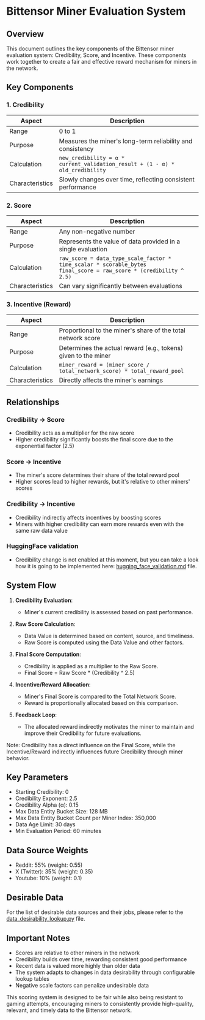 # Bittensor Miner Evaluation System

## Overview

This document outlines the key components of the Bittensor miner evaluation system: Credibility, Score, and Incentive. These components work together to create a fair and effective reward mechanism for miners in the network.

## Key Components

### 1. Credibility

| Aspect | Description |
|--------|-------------|
| Range | 0 to 1 |
| Purpose | Measures the miner's long-term reliability and consistency |
| Calculation | `new_credibility = α * current_validation_result + (1 - α) * old_credibility` |
| Characteristics | Slowly changes over time, reflecting consistent performance |

### 2. Score

| Aspect | Description |
|--------|-------------|
| Range | Any non-negative number |
| Purpose | Represents the value of data provided in a single evaluation |
| Calculation | `raw_score = data_type_scale_factor * time_scalar * scorable_bytes` <br> `final_score = raw_score * (credibility ^ 2.5)` |
| Characteristics | Can vary significantly between evaluations |

### 3. Incentive (Reward)

| Aspect | Description |
|--------|-------------|
| Range | Proportional to the miner's share of the total network score |
| Purpose | Determines the actual reward (e.g., tokens) given to the miner |
| Calculation | `miner_reward = (miner_score / total_network_score) * total_reward_pool` |
| Characteristics | Directly affects the miner's earnings |

## Relationships

### Credibility → Score
- Credibility acts as a multiplier for the raw score
- Higher credibility significantly boosts the final score due to the exponential factor (2.5)

### Score → Incentive
- The miner's score determines their share of the total reward pool
- Higher scores lead to higher rewards, but it's relative to other miners' scores

### Credibility → Incentive
- Credibility indirectly affects incentives by boosting scores
- Miners with higher credibility can earn more rewards even with the same raw data value

### HuggingFace validation
- Credibility change is not enabled at this moment, but you can take a look how it is going to be implemented here:  [hugging_face_validation.md](/docs/hugging_face_validation.md) file.
## System Flow

1. **Credibility Evaluation**:
   - Miner's current credibility is assessed based on past performance.

2. **Raw Score Calculation**:
   - Data Value is determined based on content, source, and timeliness.
   - Raw Score is computed using the Data Value and other factors.

3. **Final Score Computation**:
   - Credibility is applied as a multiplier to the Raw Score.
   - Final Score = Raw Score * (Credibility ^ 2.5)

4. **Incentive/Reward Allocation**:
   - Miner's Final Score is compared to the Total Network Score.
   - Reward is proportionally allocated based on this comparison.

5. **Feedback Loop**:
   - The allocated reward indirectly motivates the miner to maintain and improve their Credibility for future evaluations.

Note: Credibility has a direct influence on the Final Score, while the Incentive/Reward indirectly influences future Credibility through miner behavior.

## Key Parameters

- Starting Credibility: 0
- Credibility Exponent: 2.5
- Credibility Alpha (α): 0.15
- Max Data Entity Bucket Size: 128 MB
- Max Data Entity Bucket Count per Miner Index: 350,000
- Data Age Limit: 30 days
- Min Evaluation Period: 60 minutes

## Data Source Weights
- Reddit: 55% (weight: 0.55)
- X (Twitter): 35% (weight: 0.35)
- Youtube: 10% (weight: 0.1)

## Desirable Data

For the list of desirable data sources and their jobs, please refer to the [data_desirability_lookup.py](/rewards/data_desirability_lookup.py) file.

## Important Notes

- Scores are relative to other miners in the network
- Credibility builds over time, rewarding consistent good performance
- Recent data is valued more highly than older data
- The system adapts to changes in data desirability through configurable lookup tables
- Negative scale factors can penalize undesirable data

This scoring system is designed to be fair while also being resistant to gaming attempts, encouraging miners to consistently provide high-quality, relevant, and timely data to the Bittensor network.
